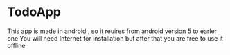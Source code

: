 # TodoApp
This app is made in android , so it reuires from android version 5 to earler one
You will need Internet for installation but after that you are free to use it offline
